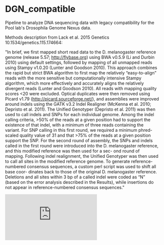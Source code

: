 # DGN_compatible
Pipeline to analyze DNA sequencing data with legacy compatibility for the Pool lab's Drosophila Genome Nexus data.


Methods description from Lack et al. 2015 Genetics 10.1534/genetics.115.174664:


"In brief, we first mapped short read data to the D. melanogaster reference genome (release 5.57; http://flybase.org) using BWA v0.5.9 (Li and Durbin 2010) using default settings, followed by mapping of all unmapped reads using Stampy v1.0.20 (Lunter and Goodson 2010). This approach combines the rapid but strict BWA algorithm to first map the relatively “easy-to-align” reads with the more sensitive but computationally intensive Stampy algorithm, which more effectively and accurately aligns the relatively divergent reads (Lunter and Goodson 2010). All reads with mapping quality scores <20 were excluded. Optical duplicates were then removed using Picard v1.79 (http://picard.sourceforge.net/), and assemblies were improved around indels using the GATK v3.2 Indel Realigner (McKenna et al. 2010; Depristo et al. 2011). The Unified Genotyper (Depristo et al. 2011) was then used to call indels and SNPs for each individual genome. Among the indel calling criteria, >50% of the reads at a given position had to support the existence of that indel, with a minimum of three reads containing the variant. For SNP calling in this first round, we required a minimum phred-scaled quality value of 31 and that >75% of the reads at a given position support the SNP. For the second round of assembly, the SNPs and indels called in the first round were introduced into the D. melanogaster reference, and this modified reference was then used for a sec- ond round of mapping. Following indel realignment, the Unified Genotyper was then used to call all sites in the modified reference genome. To generate reference-numbered consensus sequences, a custom perl script was used to shift all base coor- dinates back to those of the original D. melanogaster reference. Deletions and all sites within 3 bp of a called indel were coded as “N” (based on the error analysis described in the Results), while insertions do not appear in reference-numbered consensus sequences."

![DAG](https://github.com/JamieCFreeman/DGN_compatible/blob/main/README_files/rulegraph.pdf?raw=true)
